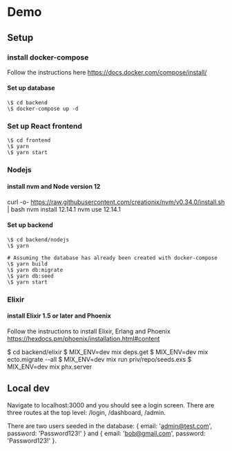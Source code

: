 # Demo

## Setup

### install docker-compose

Follow the instructions here https://docs.docker.com/compose/install/

#### Set up database

```
\$ cd backend
\$ docker-compose up -d
```

### Set up React frontend

```
\$ cd frontend
\$ yarn
\$ yarn start
```

### Nodejs

#### install nvm and Node version 12

curl -o- https://raw.githubusercontent.com/creationix/nvm/v0.34.0/install.sh | bash
nvm install 12.14.1
nvm use 12.14.1

#### Set up backend

```
\$ cd backend/nodejs
\$ yarn

# Assuming the database has already been created with docker-compose
\$ yarn build
\$ yarn db:migrate
\$ yarn db:seed
\$ yarn start
```

### Elixir

#### install Elixir 1.5 or later and Phoenix

Follow the instructions to install Elixir, Erlang and Phoenix https://hexdocs.pm/phoenix/installation.html#content

\$ cd backend/elixir
\$ MIX_ENV=dev mix deps.get
\$ MIX_ENV=dev mix ecto.migrate --all
\$ MIX_ENV=dev mix run priv/repo/seeds.exs
\$ MIX_ENV=dev mix phx.server

## Local dev

Navigate to localhost:3000 and you should see a login screen. There are three routes at the top level: /login, /dashboard, /admin.

There are two users seeded in the database: { email: 'admin@test.com', password: 'Password123!' } and { email: 'bob@gmail.com', password: 'Password123!' }.
